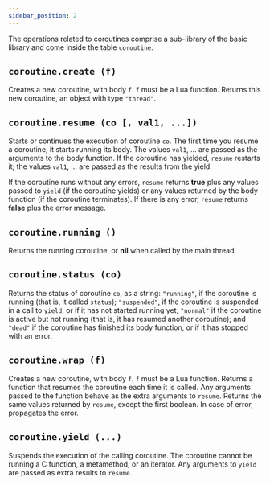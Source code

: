 ```yaml
---
sidebar_position: 2
---
```


The operations related to coroutines comprise a sub-library of
the basic library and come inside the table `coroutine`.

## `coroutine.create (f)`

Creates a new coroutine, with body `f`.
`f` must be a Lua function.
Returns this new coroutine,
an object with type `"thread"`.

## `coroutine.resume (co [, val1, ...])`

Starts or continues the execution of coroutine `co`.
The first time you resume a coroutine,
it starts running its body.
The values `val1`, ... are passed
as the arguments to the body function.
If the coroutine has yielded,
`resume` restarts it;
the values `val1`, ... are passed
as the results from the yield.

If the coroutine runs without any errors,
`resume` returns **true** plus any values passed to `yield`
(if the coroutine yields) or any values returned by the body function
(if the coroutine terminates).
If there is any error,
`resume` returns **false** plus the error message.

## `coroutine.running ()`

Returns the running coroutine,
or **nil** when called by the main thread.

## `coroutine.status (co)`

Returns the status of coroutine `co`, as a string:
`"running"`,
if the coroutine is running (that is, it called `status`);
`"suspended"`, if the coroutine is suspended in a call to `yield`,
or if it has not started running yet;
`"normal"` if the coroutine is active but not running
(that is, it has resumed another coroutine);
and `"dead"` if the coroutine has finished its body function,
or if it has stopped with an error.

## `coroutine.wrap (f)`

Creates a new coroutine, with body `f`.
`f` must be a Lua function.
Returns a function that resumes the coroutine each time it is called.
Any arguments passed to the function behave as the
extra arguments to `resume`.
Returns the same values returned by `resume`,
except the first boolean.
In case of error, propagates the error.

## `coroutine.yield (...)`

Suspends the execution of the calling coroutine.
The coroutine cannot be running a C function,
a metamethod, or an iterator.
Any arguments to `yield` are passed as extra results to `resume`.
